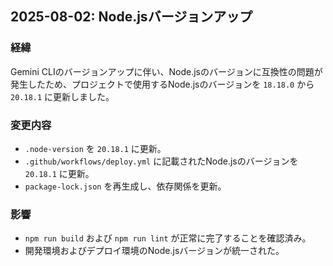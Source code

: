 ## 2025-08-02: Node.jsバージョンアップ

### 経緯
Gemini CLIのバージョンアップに伴い、Node.jsのバージョンに互換性の問題が発生したため、プロジェクトで使用するNode.jsのバージョンを `18.18.0` から `20.18.1` に更新しました。

### 変更内容
- `.node-version` を `20.18.1` に更新。
- `.github/workflows/deploy.yml` に記載されたNode.jsのバージョンを `20.18.1` に更新。
- `package-lock.json` を再生成し、依存関係を更新。

### 影響
- `npm run build` および `npm run lint` が正常に完了することを確認済み。
- 開発環境およびデプロイ環境のNode.jsバージョンが統一された。